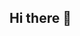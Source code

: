## Hi there 👋

<!--
**Yassine-Ben-Salah/Yassine-Ben-Salah** is a ✨ _special_ ✨ repository because its `README.md` (this file) appears on your GitHub profile.

Here are some ideas to get you started:
# 👋 Hello! I'm Yassine Ben Salah

🎓I'am a software engineering student passionate about full-stack development and AI.

---

## 🚀 Projects Highlights

### 🔍 Automatic Hooded Person Detection
YOLOv8-based computer vision app to detect suspicious individuals:
- 🧠 YOLOv8 for real-time detection
- 🐍 Flask for backend API
- ⚛️ ReactJS for the frontend
- 🟢 Express.js and Node.js as middleware/backend
- 💾 MongoDB for data storage

### 💬 Forum in C
Console-based forum app built in C:
- File-based data storage
- User and post management
- Terminal interface

---

## 🧰 Tech Stack

![My Skills](https://skillicons.dev/icons?i=springboot,c,cpp,py,js,react,nextjs,java,nodejs,express,mongodb,flask,git,github,vscode)

---

## 📫 Get in Touch

- 📧 [yassine.yassinebs987@gmail.com](mailto:yassine.yassinebs987@gmail.com)
- 💼 [LinkedIn](https://www.linkedin.com/in/yassine-ben-salah-974262360/)
- 🐙 [GitHub](https://github.com/Yassine-Ben-Salah)

Thanks for visiting! 😊


